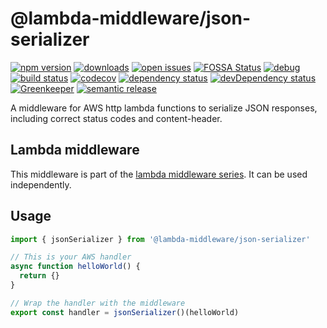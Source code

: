 # @lambda-middleware/json-serializer

[![npm version](https://badge.fury.io/js/%40lambda-middleware%2Fjson-serializer.svg)](https://npmjs.org/package/@lambda-middleware/json-serializer) [![downloads](https://img.shields.io/npm/dw/%40lambda-middleware%2Fjson-serializer.svg)](https://npmjs.org/package/@lambda-middleware/json-serializer) [![open issues](https://img.shields.io/github/issues-raw/dbartholomae/lambda-middleware.svg)](https://github.com/dbartholomae/lambda-middleware/issues) [![FOSSA Status](https://app.fossa.io/api/projects/git%2Bgithub.com%2Fdbartholomae%2Flambda-middleware.svg?type=shield)](https://app.fossa.io/projects/git%2Bgithub.com%2Fdbartholomae%2Flambda-middleware?ref=badge_shield) [![debug](https://img.shields.io/badge/debug-blue.svg)](https://github.com/visionmedia/debug#readme) [![build status](https://img.shields.io/circleci/project/github/dbartholomae/lambda-middleware/master.svg?style=flat)](https://circleci.com/gh/dbartholomae/workflows/lambda-middleware/tree/master) [![codecov](https://codecov.io/gh/dbartholomae/lambda-middleware/branch/master/graph/badge.svg)](https://codecov.io/gh/dbartholomae/lambda-middleware) [![dependency status](https://david-dm.org/dbartholomae/lambda-middleware.svg?theme=shields.io)](https://david-dm.org/dbartholomae/lambda-middleware) [![devDependency status](https://david-dm.org/dbartholomae/lambda-middleware/dev-status.svg)](https://david-dm.org/dbartholomae/lambda-middleware?type=dev) [![Greenkeeper](https://badges.greenkeeper.io/dbartholomae/lambda-middleware.svg)](https://greenkeeper.io/) [![semantic release](https://img.shields.io/badge/%20%20%F0%9F%93%A6%F0%9F%9A%80-semantic--release-e10079.svg)](https://github.com/semantic-release/semantic-release#badge)

A middleware for AWS http lambda functions to serialize JSON responses, including correct status codes and content-header.

## Lambda middleware

This middleware is part of the [lambda middleware series](https://dbartholomae.github.io/lambda-middleware/). It can be used independently.

## Usage

```typescript
import { jsonSerializer } from '@lambda-middleware/json-serializer'

// This is your AWS handler
async function helloWorld() {
  return {}
}

// Wrap the handler with the middleware
export const handler = jsonSerializer()(helloWorld)
```
